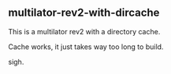 multilator-rev2-with-dircache
-----------------------------

This is a multilator rev2 with a directory cache.

Cache works, it just takes way too long to build.

sigh.

